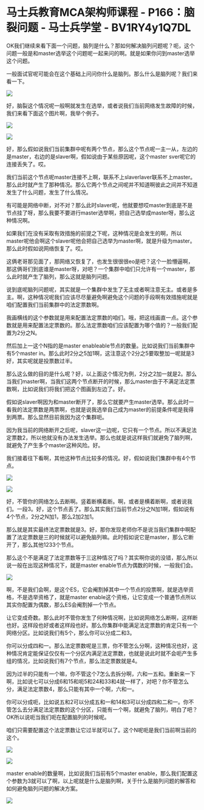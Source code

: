 # 马士兵教育MCA架构师课程 - P166：脑裂问题 - 马士兵学堂 - BV1RY4y1Q7DL

OK我们继续来看下面一个问题，脑列是什么？那如何解决脑列问题呢？呃，这个问题一般是和master选举这个问题呢一起来问的啊。就是如果你问到master选举这个问题。

一般面试官呢可能会在这个基础上问问你什么是脑列。那么什么是脑列呢？我们来看一下。

![](img/3fa3573d7c7f1b6ca3fa677b9a27b906_1.png)

好，脑裂这个情况呢一般啊就发生在选举，或者说我们当前网络发生故障的时候，我们来看下面这个图片啊，我举个例子。



![](img/3fa3573d7c7f1b6ca3fa677b9a27b906_3.png)

![](img/3fa3573d7c7f1b6ca3fa677b9a27b906_4.png)

好，那么假如说我们当前集群中呢有两个节点，那么这个节点呢一主一从，左边的是master，右边的是slaver啊，假如说由于某些原因呢，这个master sver呢它的连接丢失了。哎。

我们当前这个节点呢master连接不上啊，联系不上slaverlaver联系不上master。那么此时就产生了那种情况。那么它两个节点之间呢并不知道啊彼此之间并不知道发生了什么问题，发生了什么情况。

有可能是网络中断，对不对？那么此时slaver呢，他就要想哎master到底是不是节点挂了呀，那么我要不要进行master选举啊，把自己选举成master呀，那么这种情况啊。

如果我们在没有采取有效措施的前提之下呢，这种情况是会发生的啊，所以master呢他会啊这个slaver呢他会把自己选举为master啊，就是升级为master。那么此时假如说网络恢复了。哎。

这俩老哥那见面了，那网络又恢复了，也发生很很很eo是吧？这个一脸懵逼啊，那这俩哥们到底谁是master呀，对吧？一个集群中咱们只允许有一个master，那么此时就产生了脑列，那么这就是脑列问题。

说到底呢脑列问题呢，其实就是一个集群中发生了无主或者啊注意无主。或者是多主。啊，这种情况呢我们应该尽尽量避免啊避免这个问题的手段啊有效措施呢就是咱们配置我们当前集群中的法定票数啊。

我画横线的这个参数就是用来配置法定票数的咱们。哦，把这线画直一点。这个参数就是用来配置法定票数的。那么法定票数咱们应该配置为哪个值的？一般我们配置为2分之N。

然后加上一这个N指的是master enableable节点的数量。比如说我们当前集群中有5个master in。那么此时2分之5加1啊，这注意这个2分之5要取整加一呢就是3好，其实呢就是投票数过半。

那么这么做的目的是什么呢？好，以上面这个情况为例，2分之2加一就是2。那么当我们master啊，当我们这两个节点断开的时候，那么master由于不满足法定票数啊，比如说我们将我们把这个图画到左边了。好。

假如说slaver啊因为和master断开了，那么它就要产生master选举。那么此时一看我的法定票数是两票啊，也就是说我选举自己成为master的前提条件呢是我得到两票。那么显然目前我因为这个集群呃。

因为我当前的网络断开之后呢，slaver这一边呢，它只有一个节点。所以不满足法定票数2，所以他就没有办法发生选举。那么也就是说这样我们就避免了脑列啊，就避免了产生多个master这种风险。好。

我们接着往下看啊，其他这种节点比较多的情况。好，假如说我们集群中有4个节点。

![](img/3fa3573d7c7f1b6ca3fa677b9a27b906_6.png)

![](img/3fa3573d7c7f1b6ca3fa677b9a27b906_7.png)

好，不管你的网络怎么去断啊。竖着断横着断。啊，或者是横着断啊，或者说我们。一段3。好，这个节点丢了。那么其实我们当前节点2分之N加1啊，假如说有4个节点，2分之N加1，那么2加2加1。

那么就是其实最终法定票数就是3。好，那你发现老师你不是说当我们集群中啊配置了法定票数是三的时候就可以避免脑列嘛。此时假如说它是master，那么它断开了，那么其他1233个节点。

那么这个不是满足了法定票数等于三这种情况了吗？其实啊你说的没错，那么所以说一般在出现这种情况下，就是master enable节点为偶数的时候，一般我们会。



![](img/3fa3573d7c7f1b6ca3fa677b9a27b906_9.png)

啊，不是我们会啊，是这个ES，它会阉割掉其中一个节点的投票啊，就是选举资格，不是选举资格了，就是master enable这个资格，让它变成一个普通节点所以其实你配置为偶数，那么ES会阉割掉一个节点。

让它变成奇数。那么此时不管你发生了何种情况啊，比如说网络怎么断啊，这样断也好。这样段也好或者这样段也好。那么你集群中能满足法定票数的肯定只有一个网络分区。比如说我们有5个，那么你可以分成二和3。

你可以分成四和一。那么法定票数呢是三票，你不管怎么分啊，这种情况也好，这种情况肯定能保证仅仅有一个分区内满足法定票数，也就是说此时就不会呃产生多组的情况，比如说我们有7个节点，那么法定票数就是4。

因为过半的只能有一个嘛，你不管这个7怎么去拆分啊，六和一五和。重新来一下啊，比如说七可以分成6和15和呃5和24和33和4就一样了，对吧？你不管怎么分，满足法定票数4，那么只能有其中一个啊，六和一。

你可以分成呃，比如说五和2可以分成五和一和14和3可以分成四和二和一。你不管怎么去分满足法定票数的这个分区，只能有一个啊，就避免了脑列，明白了吧？OK所以说呃当我们呃在配置脑列的时候呢。

咱们只需要配置这个法定票数让它过半就可以了。这个N呢呃是我们当前啊当前的这个。

![](img/3fa3573d7c7f1b6ca3fa677b9a27b906_11.png)

![](img/3fa3573d7c7f1b6ca3fa677b9a27b906_12.png)

master enable的数量啊，比如说我们当前有5个master enable，那么我们配置这个参数为3就可以了啊，以上呢就是什么是脑列啊，关于什么是脑列问题的解答和如何避免脑列问题的解决方案。



![](img/3fa3573d7c7f1b6ca3fa677b9a27b906_14.png)